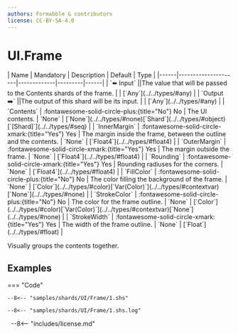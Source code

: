 ```yaml
---
authors: Formabble & contributors
license: CC-BY-SA-4.0
---
```



# UI.Frame

<div class="sh-parameters" markdown="1">
| Name | Mandatory | Description | Default | Type |
|------|---------------------|-------------|---------|------|
| `⬅️ Input` ||The value that will be passed to the Contents shards of the frame. | | [`Any`](../../types/#any) |
| `Output ➡️` ||The output of this shard will be its input. | | [`Any`](../../types/#any) |
| `Contents` | :fontawesome-solid-circle-plus:{title="No"} No  | The UI contents. | `None` | [`None`](../../types/#none)[`Shard`](../../types/#object)[`[Shard]`](../../types/#seq) |
| `InnerMargin` | :fontawesome-solid-circle-xmark:{title="Yes"} Yes  | The margin inside the frame, between the outline and the contents. | `None` | [`Float4`](../../types/#float4) |
| `OuterMargin` | :fontawesome-solid-circle-xmark:{title="Yes"} Yes  | The margin outside the frame. | `None` | [`Float4`](../../types/#float4) |
| `Rounding` | :fontawesome-solid-circle-xmark:{title="Yes"} Yes  | Rounding radiuses for the corners. | `None` | [`Float4`](../../types/#float4) |
| `FillColor` | :fontawesome-solid-circle-plus:{title="No"} No  | The color filling the background of the frame. | `None` | [`Color`](../../types/#color)[`Var(Color)`](../../types/#contextvar)[`None`](../../types/#none) |
| `StrokeColor` | :fontawesome-solid-circle-plus:{title="No"} No  | The color for the frame outline. | `None` | [`Color`](../../types/#color)[`Var(Color)`](../../types/#contextvar)[`None`](../../types/#none) |
| `StrokeWidth` | :fontawesome-solid-circle-xmark:{title="Yes"} Yes  | The width of the frame outline. | `None` | [`Float`](../../types/#float) |

</div>

Visually groups the contents together.

## Examples

=== "Code"

  ```x86asm linenums="1"
  --8<-- "samples/shards/UI/Frame/1.shs"
  ```

  ```
  --8<-- "samples/shards/UI/Frame/1.shs.log"
  ```
&nbsp;
--8<-- "includes/license.md"

